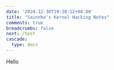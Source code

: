```yaml
---
date: '2024-12-30T19:30:12+08:00'
title: "Sainnhe's Kernel Hacking Notes"
comments: true
breadcrumbs: false
next: /test
cascade:
  type: docs
---
```


Hello
